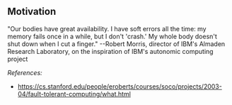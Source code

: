 
## Motivation

"Our bodies have great availability. I have soft errors all the time: my memory fails once in a while, but I don't 'crash.' My whole body doesn't shut down when I cut a finger."
         --Robert Morris, director of IBM's Almaden Research Laboratory, on the inspiration of IBM's autonomic computing project

*References:*
  - https://cs.stanford.edu/people/eroberts/courses/soco/projects/2003-04/fault-tolerant-computing/what.html

